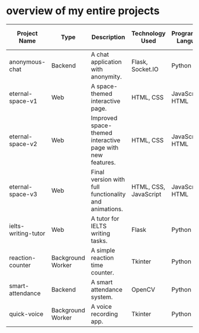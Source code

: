 # overview of my entire projects

| **Project Name**        | **Type**            | **Description**                    | **Technology Used**       | **Programming Language** | **Deploy Link**     | **Open Source Link**                | **Database Used** | **Previous Versions** |
|-------------------------|---------------------|------------------------------------|---------------------------|--------------------------|---------------------|-------------------------------------|-------------------|-----------------------|
| anonymous-chat           | Backend             | A chat application with anonymity. | Flask, Socket.IO          | Python                   | N/A                 | [Link](https://github.com/Komil-jon/anonymous-chat) | None              | v1.0                  |
| eternal-space-v1         | Web                 | A space-themed interactive page.   | HTML, CSS                 | JavaScript, HTML         | N/A                 | [Link](https://github.com/Komil-jon/eternal-space-v1) | None              | N/A                   |
| eternal-space-v2         | Web                 | Improved space-themed interactive page with new features. | HTML, CSS                 | JavaScript, HTML         | N/A                 | [Link](https://github.com/Komil-jon/eternal-space-v2) | None              | v1.0                  |
| eternal-space-v3         | Web                 | Final version with full functionality and animations. | HTML, CSS, JavaScript      | JavaScript, HTML         | N/A                 | [Link](https://github.com/Komil-jon/eternal-space-v3) | None              | v2.0                  |
| ielts-writing-tutor      | Web                 | A tutor for IELTS writing tasks.   | Flask                     | Python                   | N/A                 | [Link](https://github.com/Komil-jon/ielts-writing-tutor) | None              | v1.1                  |
| reaction-counter         | Background Worker   | A simple reaction time counter.    | Tkinter                   | Python                   | N/A                 | [Link](https://github.com/Komil-jon/reaction-counter) | None              | N/A                   |
| smart-attendance         | Backend             | A smart attendance system.         | OpenCV                    | Python                   | N/A                 | [Link](https://github.com/Komil-jon/smart-attendance) | None              | v2.0                  |
| quick-voice              | Background Worker   | A voice recording app.             | Tkinter                   | Python                   | N/A                 | [Link](https://github.com/Komil-jon/quick-voice) | None              | v1.0                  |
